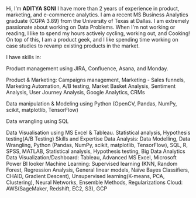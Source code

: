 Hi, I’m **ADITYA SONI**
I have more than 2 years of experience in product, marketing, and e-commerce analytics. I am a recent MS Business Analytics graduate (CGPA 3.89) from the University of Texas at Dallas. I am extremely passionate about working on Data Problems. When I'm not working or reading, I like to spend my hours actively cycling, working out, and Cooking! On top of this, I am a product geek, and I like spending time working on case studies to revamp existing products in the market.

I have skills in:

Product management using JIRA, Confluence, Asana, and Monday.

Product & Marketing: Campaigns management, Marketing - Sales funnels, Marketing Automation, A/B testing, Market Basket Analysis, Sentiment Analysis, User Journey Analysis, Google Analytics, CRMs

Data manipulation & Modeling using Python (OpenCV, Pandas, NumPy, scikit, matplotlib, TensorFlow)

Data wrangling using SQL

Data Visualisation using MS Excel & Tableau.
Statistical analysis, Hypothesis testing(A/B Testing)
Skills and Expertise Data Analysis: Data Modelling, Data Wrangling, Python (Pandas, NumPy, scikit, matplotlib, TensorFlow), SQL, R, SPSS, MATLAB, Statistical analysis, Hypothesis testing, Big Data Analytics
Data Visualization/Dashboard: Tableau, Advanced MS Excel, Microsoft Power BI looker
Machine Learning: Supervised learning (KNN, Random Forest, Regression Analysis, General linear models, Naïve Bayes Classifiers, CHAID, Gradient Descent), Unsupervised learning(K-means, PCA, Clustering), Neural Networks, Ensemble Methods, Regularizations
Cloud: AWS(SageMaker, Redshift, EC2, S3), GCP
